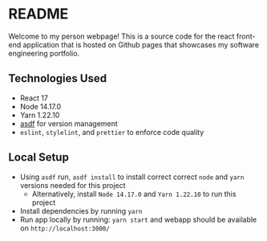# README

Welcome to my person webpage! This is a source code for the
react front-end application that is hosted on Github pages that
showcases my software engineering portfolio.

## Technologies Used

- React 17
- Node 14.17.0
- Yarn 1.22.10
- [asdf](https://github.com/asdf-vm/asdf) for version management
- `eslint`, `stylelint`, and `prettier` to enforce code quality

## Local Setup

- Using `asdf` run, `asdf install` to install correct correct `node` and `yarn` versions needed for this project
  - Alternatively, install `Node 14.17.0` and `Yarn 1.22.10` to run this project
- Install dependencies by running `yarn`
- Run app locally by running: `yarn start` and webapp should be available on `http://localhost:3000/`
